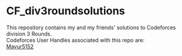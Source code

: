 # CF_div3roundsolutions
This repository contains my and my friends' solutions to Codeforces division 3 Rounds.<br />
Codeforces User Handles associated with this repo are:<br />
[Mayur5152](https://codeforces.com/profile/Mayur5152)
